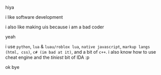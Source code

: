 hiya

i like software development

i also like making uis because i am a bad coder

yeah

i use `python`, `lua` & `luau/roblox lua`, `native javascript`, `markup langs (html, css)`, `c# (im bad at it)`, and a bit of `c++`.
i also know how to use cheat engine and the *tiniest* bit of IDA :p

ok bye
